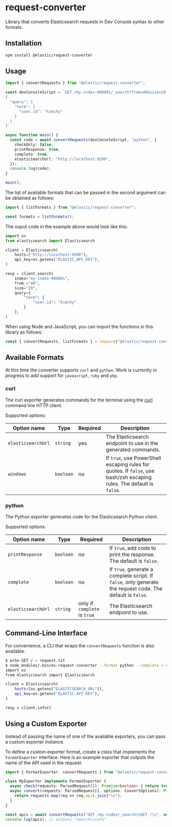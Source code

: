 # request-converter

Library that converts Elasticsearch requests in Dev Console syntax to other formats.

## Installation

```bash
npm install @elastic/request-converter
```

## Usage

```typescript
import { convertRequests } from "@elastic/request-converter";

const devConsoleScript = `GET /my-index-000001/_search?from=40&size=20
{
  "query": {
    "term": {
      "user.id": "kimchy"
    }
  }
}`

async function main() {
  const code = await convertRequests(devConsoleScript, "python", {
    checkOnly: false,
    printResponse: true,
    complete: true,
    elasticsearchUrl: "http://localhost:9200",
  });
  console.log(code);
}

main();
```

The list of available formats that can be passed in the second argument can be
obtained as follows:

```typescript
import { listFormats } from "@elastic/request-converter";

const formats = listFormats();
```

The ouput code in the example above would look like this:

```python
import os
from elasticsearch import Elasticsearch

client = Elasticsearch(
    hosts=["http://localhost:9200"],
    api_key=os.getenv("ELASTIC_API_KEY"),
)

resp = client.search(
    index="my-index-000001",
    from_="40",
    size="20",
    query={
        "term": {
            "user.id": "kimchy"
        }
    },
)
```

When using Node and JavaScript, you can import the functions in this library as
follows:


```typescript
const { convertRequests, listFormats } = require("@elastic/request-converter");
```

## Available Formats

At this time the converter supports `curl` and `python`. Work is currently in
progress to add support for `javascript`, `ruby` and `php`.

### curl

The curl exporter generates commands for the terminal using the
[curl](https://curl.se/) command line HTTP client.

Supported options:

| Option name | Type | Required | Description |
| ----------- | ---- | -------- | ----------- |
| `elasticsearchUrl` | `string` | yes | The Elasticsearch endpoint to use in the generated commands. |
| `windows` | `boolean` | no | If `true`, use PowerShell escaping rules for quotes. If `false`, use bash/zsh escaping rules. The default is `false`. |

### python

The Python exporter generates code for the Elasticsearch Python client.

Supported options:

| Option name | Type | Required | Description |
| ----------- | ---- | -------- | ----------- |
| `printResponse` | `boolean` | no | If `true`, add code to print the response. The default is `false`. |
| `complete` | `boolean` | no | If `true`, generate a complete script. If `false`, only generate the request code. The default is `false`. |
| `elasticsearchUrl` | `string` | only if `complete` is `true` | The Elasticsearch endpoint to use. |

## Command-Line Interface

For convenience, a CLI that wraps the `convertRequests` function is also available.

```bash
$ echo GET / > request.txt
$ node_modules/.bin/es-request-converter --format python --complete < request.txt
import os
from elasticsearch import Elasticsearch

client = Elasticsearch(
    hosts=[os.getenv("ELASTICSEARCH_URL")],
    api_key=os.getenv("ELASTIC_API_KEY"),
)

resp = client.info()
```

## Using a Custom Exporter

Instead of passing the name of one of the available exporters, you can pass a
custom exporter instance.

To define a custom exporter format, create a class that implements the
`FormatExporter` interface. Here is an example exporter that outputs the name
of the API used in the request:

```typescript
import { FormatExporter, convertRequests } from "@elastic/request-converter";

class MyExporter implements FormatExporter {
  async check(requests: ParsedRequest[]): Promise<boolean> { return true; }
  async convert(requests: ParsedRequest[], options: ConvertOptions): Promise<string> {
    return requests.map(req => req.api).join("\n");
  }
}

const apis = await convertRequests("GET /my-index/_search\nGET /\n", new MyExporter(), {});
console.log(apis); // outputs "search\ninfo"
```
